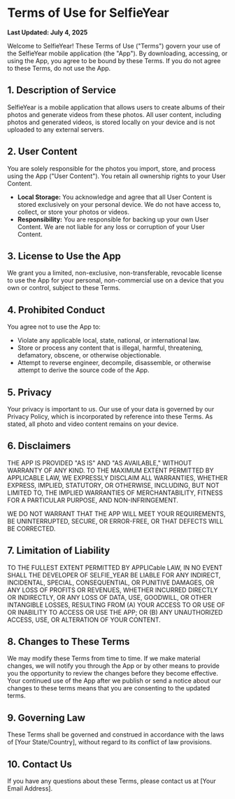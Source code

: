 # Terms of Use for SelfieYear

**Last Updated: July 4, 2025**

Welcome to SelfieYear! These Terms of Use ("Terms") govern your use of the SelfieYear mobile application (the "App"). By downloading, accessing, or using the App, you agree to be bound by these Terms. If you do not agree to these Terms, do not use the App.

## 1. Description of Service

SelfieYear is a mobile application that allows users to create albums of their photos and generate videos from these photos. All user content, including photos and generated videos, is stored locally on your device and is not uploaded to any external servers.

## 2. User Content

You are solely responsible for the photos you import, store, and process using the App ("User Content"). You retain all ownership rights to your User Content.

*   **Local Storage:** You acknowledge and agree that all User Content is stored exclusively on your personal device. We do not have access to, collect, or store your photos or videos.
*   **Responsibility:** You are responsible for backing up your own User Content. We are not liable for any loss or corruption of your User Content.

## 3. License to Use the App

We grant you a limited, non-exclusive, non-transferable, revocable license to use the App for your personal, non-commercial use on a device that you own or control, subject to these Terms.

## 4. Prohibited Conduct

You agree not to use the App to:
*   Violate any applicable local, state, national, or international law.
*   Store or process any content that is illegal, harmful, threatening, defamatory, obscene, or otherwise objectionable.
*   Attempt to reverse engineer, decompile, disassemble, or otherwise attempt to derive the source code of the App.

## 5. Privacy

Your privacy is important to us. Our use of your data is governed by our Privacy Policy, which is incorporated by reference into these Terms. As stated, all photo and video content remains on your device.

## 6. Disclaimers

THE APP IS PROVIDED "AS IS" AND "AS AVAILABLE," WITHOUT WARRANTY OF ANY KIND. TO THE MAXIMUM EXTENT PERMITTED BY APPLICABLE LAW, WE EXPRESSLY DISCLAIM ALL WARRANTIES, WHETHER EXPRESS, IMPLIED, STATUTORY, OR OTHERWISE, INCLUDING, BUT NOT LIMITED TO, THE IMPLIED WARRANTIES OF MERCHANTABILITY, FITNESS FOR A PARTICULAR PURPOSE, AND NON-INFRINGEMENT.

WE DO NOT WARRANT THAT THE APP WILL MEET YOUR REQUIREMENTS, BE UNINTERRUPTED, SECURE, OR ERROR-FREE, OR THAT DEFECTS WILL BE CORRECTED.

## 7. Limitation of Liability

TO THE FULLEST EXTENT PERMITTED BY APPLICable LAW, IN NO EVENT SHALL THE DEVELOPER OF SELFIE_YEAR BE LIABLE FOR ANY INDIRECT, INCIDENTAL, SPECIAL, CONSEQUENTIAL, OR PUNITIVE DAMAGES, OR ANY LOSS OF PROFITS OR REVENUES, WHETHER INCURRED DIRECTLY OR INDIRECTLY, OR ANY LOSS OF DATA, USE, GOODWILL, OR OTHER INTANGIBLE LOSSES, RESULTING FROM (A) YOUR ACCESS TO OR USE OF OR INABILITY TO ACCESS OR USE THE APP; OR (B) ANY UNAUTHORIZED ACCESS, USE, OR ALTERATION OF YOUR CONTENT.

## 8. Changes to These Terms

We may modify these Terms from time to time. If we make material changes, we will notify you through the App or by other means to provide you the opportunity to review the changes before they become effective. Your continued use of the App after we publish or send a notice about our changes to these terms means that you are consenting to the updated terms.

## 9. Governing Law

These Terms shall be governed and construed in accordance with the laws of [Your State/Country], without regard to its conflict of law provisions.

## 10. Contact Us

If you have any questions about these Terms, please contact us at [Your Email Address].
